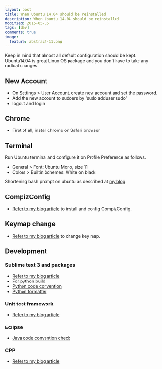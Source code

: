 ```yaml
---
layout: post
title: When Ubuntu 14.04 should be reinstalled
description: When Ubuntu 14.04 should be reinstalled
modified: 2015-05-16
tags: [dev]
comments: true
image:
  feature: abstract-11.png
---
```

Keep in mind that almost all default configuration should be kept. Ubuntu14.04 is great Linux OS package and you don't have to take any radical changes.

## New Account

- On Settings > User Account, create new account and set the password.
- Add the new account to sudoers by 'sudo adduser <account name> sudo'
- logout and login

## Chrome

- First of all, install chrome on Safari browser
 
## Terminal 

Run Ubuntu terminal and configure it on Profile Preference as follows.

- General > Font: Ubuntu Mono, size 11
- Colors > Builtin Schemes: White on black

Shortening bash prompt on ubuntu as described at [my blog](http://hochulshin.com/ubuntu-shortening-bash-prompt/).

## CompizConfig

- [Refer to my blog article](http://hochulshin.com/tool-ubuntu-winsplit-effect/) to install and config CompizConfig.

## Keymap change

- [Refer to my blog article](http://hochulshin.com/tools-ubuntu-capslock/) to change key map.

## Development

### Sublime text 3 and packages

- [Refer to my blog article](http://hochulshin.com/sublime-text3/)
- [For python build](http://hochulshin.com/sublime-run-python3/)
- [Python code convention](http://hochulshin.com/python-code-convention/)
- [Python formatter](http://hochulshin.com/sublime-python-automatic-formatter/)

### Unit test framework

- [Refer to my blog article](http://hochulshin.com/unittest-cpp-java-python/)

### Eclipse

- [Java code convention check](http://hochulshin.com/java-coding-convention/)

### CPP

- [Refer to my blog article]( http://hochulshin.com/cpp-code-convention/)

